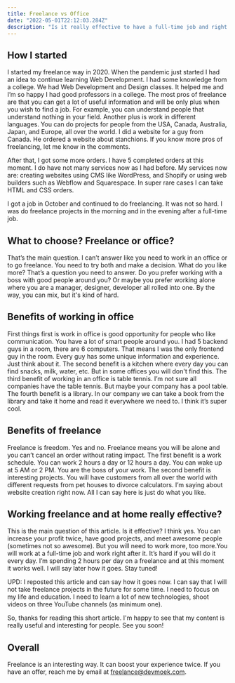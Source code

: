 ```yaml
---
title: Freelance vs Office
date: "2022-05-01T22:12:03.284Z"
description: "Is it really effective to have a full-time job and right after the job complete orders on freelance?"
---
```


## How I started
I started my freelance way in 2020. When the pandemic just started I had an idea to continue learning Web Development. I had some knowledge from a college. We had Web Development and Design classes. It helped me and I’m so happy I had good professors in a college. The most pros of freelance are that you can get a lot of useful information and will be only plus when you wish to find a job. For example, you can understand people that understand nothing in your field. Another plus is work in different languages. You can do projects for people from the USA, Canada, Australia, Japan, and Europe, all over the world. I did a website for a guy from Canada. He ordered a website about stanchions. If you know more pros of freelancing, let me know in the comments.

After that, I got some more orders. I have 5 completed orders at this moment. I do have not many services now as I had before. My services now are: creating websites using CMS like WordPress, and Shopify or using web builders such as Webflow and Squarespace. In super rare cases I can take HTML and CSS orders.

I got a job in October and continued to do freelancing. It was not so hard. I was do freelance projects in the morning and in the evening after a full-time job.

## What to choose? Freelance or office?
That’s the main question. I can’t answer like you need to work in an office or to go freelance. You need to try both and make a decision. What do you like more? That’s a question you need to answer. Do you prefer working with a boss with good people around you? Or maybe you prefer working alone where you are a manager, designer, developer all rolled into one. By the way, you can mix, but it's kind of hard.

## Benefits of working in office
First things first is work in office is good opportunity for people who like communication. You have a lot of smart people around you. I had 5 backend guys in a room, there are 6 computers. That means I was the only frontend guy in the room. Every guy has some unique information and experience. Just think about it. The second benefit is a kitchen where every day you can find snacks, milk, water, etc. But in some offices you will don't find this. The third benefit of working in an office is table tennis. I’m not sure all companies have the table tennis. But maybe your company has a pool table. The fourth benefit is a library. In our company we can take a book from the library and take it home and read it everywhere we need to. I think it’s super cool.

## Benefits of freelance
Freelance is freedom. Yes and no. Freelance means you will be alone and you can’t cancel an order without rating impact. The first benefit is a work schedule. You can work 2 hours a day or 12 hours a day. You can wake up at 5 AM or 2 PM. You are the boss of your work. The second benefit is interesting projects. You will have customers from all over the world with different requests from pet houses to divorce calculators. I’m saying about website creation right now. All I can say here is just do what you like.

## Working freelance and at home really effective?
This is the main question of this article. Is it effective? I think yes. You can increase your profit twice, have good projects, and meet awesome people (sometimes not so awesome). But you will need to work more, too more.You will work at a full-time job and work right after it. It’s hard if you will do it every day. I’m spending 2 hours per day on a freelance and at this moment it works well. I will say later how it goes. Stay tuned! 

UPD: I reposted this article and can say how it goes now. I can say that I will not take freelance projects in the future for some time. I need to focus on my life and education. I need to learn a lot of new technologies, shoot videos on three YouTube channels (as minimum one). 

So, thanks for reading this short article. I'm happy to see that my content is really useful and interesting for people. See you soon!

## Overall
Freelance is an interesting way. It can boost your experience twice. If you have an offer, reach me by email at [freelance@devmoek.com](mailto:freelance@devmoek.com).